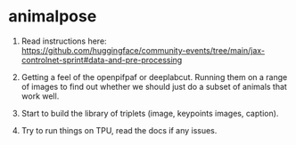 # animalpose

1) Read instructions here:    
https://github.com/huggingface/community-events/tree/main/jax-controlnet-sprint#data-and-pre-processing   

2) Getting a feel of the openpifpaf or deeplabcut. Running them on a range of images to find out whether we should just do a subset of animals that work well.    

3) Start to build the library of triplets (image, keypoints images, caption).    

4) Try to run things on TPU, read the docs if any issues.     
